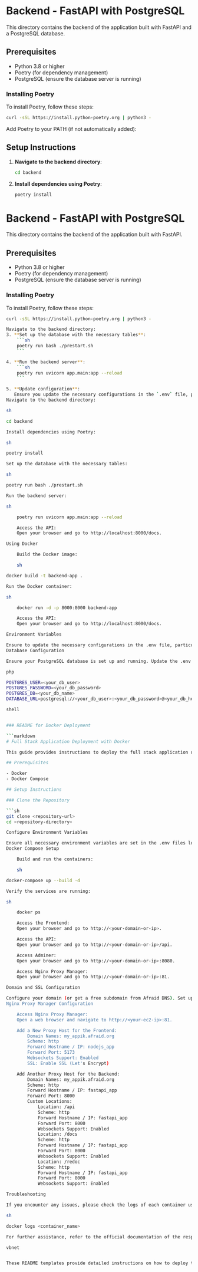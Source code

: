 # Backend - FastAPI with PostgreSQL

This directory contains the backend of the application built with FastAPI and a PostgreSQL database.

## Prerequisites

- Python 3.8 or higher
- Poetry (for dependency management)
- PostgreSQL (ensure the database server is running)

### Installing Poetry

To install Poetry, follow these steps:

```sh
curl -sSL https://install.python-poetry.org | python3 -
```

Add Poetry to your PATH (if not automatically added):

## Setup Instructions

1. **Navigate to the backend directory**:
    ```sh
    cd backend
    ```

2. **Install dependencies using Poetry**:
    ```sh
    poetry install
    ```
# Backend - FastAPI with PostgreSQL

This directory contains the backend of the application built with FastAPI.

## Prerequisites

- Python 3.8 or higher
- Poetry (for dependency management)
- PostgreSQL (ensure the database server is running)

### Installing Poetry

To install Poetry, follow these steps:
```sh
curl -sSL https://install.python-poetry.org | python3 -

Navigate to the backend directory:
3. **Set up the database with the necessary tables**:
    ```sh
    poetry run bash ./prestart.sh
    ```

4. **Run the backend server**:
    ```sh
    poetry run uvicorn app.main:app --reload
    ```

5. **Update configuration**:
   Ensure you update the necessary configurations in the `.env` file, particularly the database configuration.
Navigate to the backend directory:

sh

cd backend

Install dependencies using Poetry:

sh

poetry install

Set up the database with the necessary tables:

sh

poetry run bash ./prestart.sh

Run the backend server:

sh

    poetry run uvicorn app.main:app --reload

    Access the API:
    Open your browser and go to http://localhost:8000/docs.

Using Docker

    Build the Docker image:

    sh

docker build -t backend-app .

Run the Docker container:

sh

    docker run -d -p 8000:8000 backend-app

    Access the API:
    Open your browser and go to http://localhost:8000/docs.

Environment Variables

Ensure to update the necessary configurations in the .env file, particularly the database configuration.
Database Configuration

Ensure your PostgreSQL database is set up and running. Update the .env file with your database credentials:

php

POSTGRES_USER=<your_db_user>
POSTGRES_PASSWORD=<your_db_password>
POSTGRES_DB=<your_db_name>
DATABASE_URL=postgresql://<your_db_user>:<your_db_password>@<your_db_host>:5432/<your_db_name>

shell


### README for Docker Deployment

```markdown
# Full Stack Application Deployment with Docker

This guide provides instructions to deploy the full stack application using Docker and Docker Compose.

## Prerequisites

- Docker
- Docker Compose

## Setup Instructions

### Clone the Repository

```sh
git clone <repository-url>
cd <repository-directory>

Configure Environment Variables

Ensure all necessary environment variables are set in the .env files located in the frontend and backend directories.
Docker Compose Setup

    Build and run the containers:

    sh

docker-compose up --build -d

Verify the services are running:

sh

    docker ps

    Access the Frontend:
    Open your browser and go to http://<your-domain-or-ip>.

    Access the API:
    Open your browser and go to http://<your-domain-or-ip>/api.

    Access Adminer:
    Open your browser and go to http://<your-domain-or-ip>:8080.

    Access Nginx Proxy Manager:
    Open your browser and go to http://<your-domain-or-ip>:81.

Domain and SSL Configuration

Configure your domain (or get a free subdomain from Afraid DNS). Set up DNS records to point to your EC2 instance's IP. Ensure HTTP redirects to HTTPS and www redirects to non-www.
Nginx Proxy Manager Configuration

    Access Nginx Proxy Manager:
    Open a web browser and navigate to http://<your-ec2-ip>:81.

    Add a New Proxy Host for the Frontend:
        Domain Names: my_appik.afraid.org
        Scheme: http
        Forward Hostname / IP: nodejs_app
        Forward Port: 5173
        Websockets Support: Enabled
        SSL: Enable SSL (Let's Encrypt)

    Add Another Proxy Host for the Backend:
        Domain Names: my_appik.afraid.org
        Scheme: http
        Forward Hostname / IP: fastapi_app
        Forward Port: 8000
        Custom Locations:
            Location: /api
            Scheme: http
            Forward Hostname / IP: fastapi_app
            Forward Port: 8000
            Websockets Support: Enabled
            Location: /docs
            Scheme: http
            Forward Hostname / IP: fastapi_app
            Forward Port: 8000
            Websockets Support: Enabled
            Location: /redoc
            Scheme: http
            Forward Hostname / IP: fastapi_app
            Forward Port: 8000
            Websockets Support: Enabled

Troubleshooting

If you encounter any issues, please check the logs of each container using the following command:

sh

docker logs <container_name>

For further assistance, refer to the official documentation of the respective services.

vbnet


These README templates provide detailed instructions on how to deploy the frontend and backend manually and using Docker. Be sure to customize the placeholders (like `<repository-url>`, `<repository-directory>`, `<your-domain-or-ip>`, etc.) with actual values specific to your setup.


